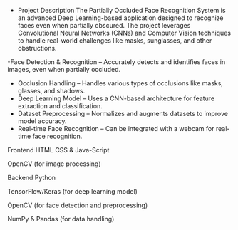 - Project Description
The Partially Occluded Face Recognition System is an advanced Deep Learning-based application designed to recognize faces even when partially obscured. The project leverages Convolutional Neural Networks (CNNs) and Computer Vision techniques to handle real-world challenges like masks, sunglasses, and other obstructions.


-Face Detection & Recognition – Accurately detects and identifies faces in images, even when partially occluded.
- Occlusion Handling – Handles various types of occlusions like masks, glasses, and shadows.
- Deep Learning Model – Uses a CNN-based architecture for feature extraction and classification.
- Dataset Preprocessing – Normalizes and augments datasets to improve model accuracy.
- Real-time Face Recognition – Can be integrated with a webcam for real-time face recognition.


Frontend 
HTML CSS & Java-Script

OpenCV (for image processing)

Backend
Python

TensorFlow/Keras (for deep learning model)

OpenCV (for face detection and preprocessing)

NumPy & Pandas (for data handling)
